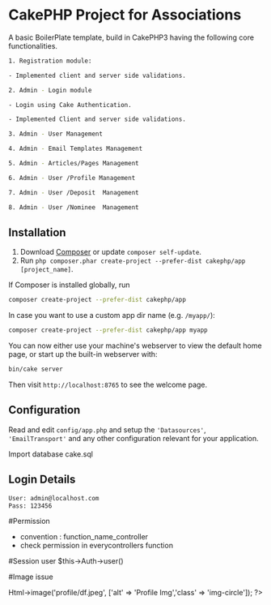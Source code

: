 # CakePHP Project  for Associations

A basic BoilerPlate template, build in CakePHP3 having the following core functionalities. 

```bash
1. Registration module:  

- Implemented client and server side validations.  

2. Admin - Login module  

- Login using Cake Authentication.  

- Implemented Client and server side validations.  

3. Admin - User Management  

4. Admin - Email Templates Management  

5. Admin - Articles/Pages Management

6. Admin - User /Profile Management

7. Admin - User /Deposit  Management

8. Admin - User /Nominee  Management
```

## Installation

1. Download [Composer](https://getcomposer.org/doc/00-intro.md) or update `composer self-update`.
2. Run `php composer.phar create-project --prefer-dist cakephp/app [project_name]`.

If Composer is installed globally, run

```bash
composer create-project --prefer-dist cakephp/app
```

In case you want to use a custom app dir name (e.g. `/myapp/`):

```bash
composer create-project --prefer-dist cakephp/app myapp
```

You can now either use your machine's webserver to view the default home page, or start
up the built-in webserver with:

```bash
bin/cake server 
```

Then visit `http://localhost:8765` to see the welcome page.


## Configuration

Read and edit `config/app.php` and setup the `'Datasources'`, `'EmailTransport'` and any other
configuration relevant for your application.

Import database cake.sql


## Login Details

```bash
User: admin@localhost.com
Pass: 123456
```

#Permission 
- convention : function_name_controller
- check permission in everycontrollers function 

#Session user
$this->Auth->user()

#Image issue 
<?php echo $this->Html->image('profile/df.jpeg', ['alt' => 'Profile Img','class' => 'img-circle']); ?>
